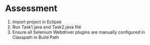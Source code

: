 # Assessment
1. Import project in Eclipse
2. Run Task1.java and Task2.java file 
3. Ensure all Selenium Webdriver plugins are manually configured in Classpath in Build Path 
